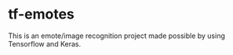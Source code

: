 # tf-emotes

This is an emote/image recognition project made possible by using Tensorflow and Keras.